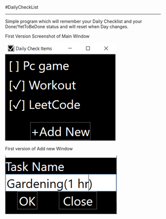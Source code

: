 #DailyCheckList
________________________________________________________

Simple program which will remember your Daily Checklist and your Done/YetToBeDone status and will reset when Day changes.

First Version Screenshot of Main Window

![FirstCapture1](/DailyCheckList/img/FirstCapture1.PNG)

First version of Add new Window

![FirstCapture2](/DailyCheckList/img/FirstCapture2.PNG)
